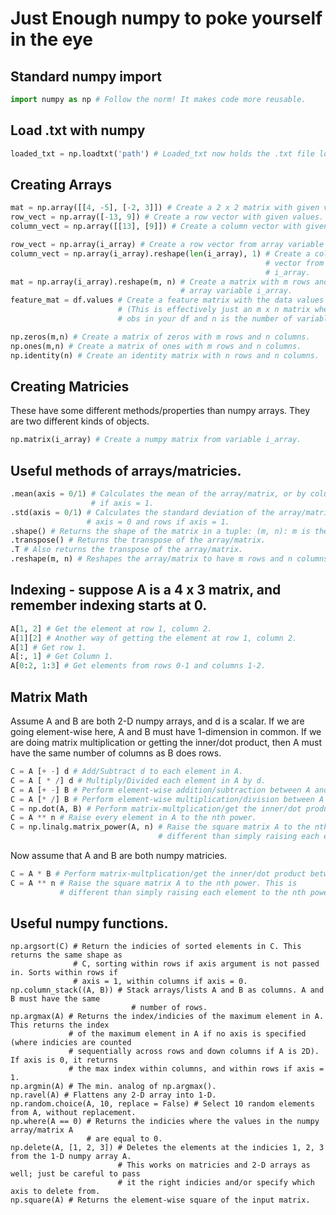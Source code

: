 # Just Enough numpy to poke yourself in the eye

## Standard numpy import
```Python
import numpy as np # Follow the norm! It makes code more reusable. 
```

## Load .txt with numpy
```Python
loaded_txt = np.loadtxt('path') # Loaded_txt now holds the .txt file located at 'path'
```

## Creating Arrays
```Python
mat = np.array([[4, -5], [-2, 3]]) # Create a 2 x 2 matrix with given values. 
row_vect = np.array([-13, 9]) # Create a row vector with given values. 
column_vect = np.array([[13], [9]]) # Create a column vector with given values. 

row_vect = np.array(i_array) # Create a row vector from array variable i_array.
column_vect = np.array(i_array).reshape(len(i_array), 1) # Create a column 
														 # vector from array variable
														 # i_array. 
mat = np.array(i_array).reshape(m, n) # Create a matrix with m rows and n columns from 
									  # array variable i_array.
feature_mat = df.values # Create a feature matrix with the data values from dataframe df 
						# (This is effectively just an m x n matrix where m is the number of
						# obs in your df and n is the number of variables). 

np.zeros(m,n) # Create a matrix of zeros with m rows and n columns. 
np.ones(m,n) # Create a matrix of ones with m rows and n columns.
np.identity(n) # Create an identity matrix with n rows and n columns.  
```

## Creating Matricies 

These have some different methods/properties than numpy arrays. They are two different
kinds of objects. 

```Python
np.matrix(i_array) # Create a numpy matrix from variable i_array. 
```

## Useful methods of arrays/matricies. 
```Python
.mean(axis = 0/1) # Calculates the mean of the array/matrix, or by columns if axis = 0 and rows 
				  # if axis = 1. 
.std(axis = 0/1) # Calculates the standard deviation of the array/matrix, or by columns if 
				 # axis = 0 and rows if axis = 1. 
.shape() # Returns the shape of the matrix in a tuple: (m, n): m is the # rows and n # columns. 
.transpose() # Returns the transpose of the array/matrix. 
.T # Also returns the transpose of the array/matrix. 
.reshape(m, n) # Reshapes the array/matrix to have m rows and n columns. 
```

## Indexing - suppose A is a 4 x 3 matrix, and remember indexing starts at 0.
```Python
A[1, 2] # Get the element at row 1, column 2. 
A[1][2] # Another way of getting the element at row 1, column 2.
A[1] # Get row 1. 
A[:, 1] # Get Column 1. 
A[0:2, 1:3] # Get elements from rows 0-1 and columns 1-2.
```

## Matrix Math 

Assume A and B are both 2-D numpy arrays, and d is a scalar. If we are going element-wise here, A and B must have 1-dimension in common. If we are doing matrix multiplication or getting the inner/dot product, then A must have the same number of columns as B does rows. 

```Python
C = A [+ -] d # Add/Subtract d to each element in A.
C = A [ * /] d # Multiply/Divided each element in A by d. 
C = A [+ -] B # Perform element-wise addition/subtraction between A and B. 
C = A [* /] B # Perform element-wise multiplication/division between A and B. 
C = np.dot(A, B) # Perform matrix-multplication/get the inner/dot product between A and B.
C = A ** n # Raise every element in A to the nth power. 
C = np.linalg.matrix_power(A, n) # Raise the square matrix A to the nth power. This is 
								 # different than simply raising each element to the nth power. 
``` 

Now assume that A and B are both numpy matricies. 

```Python
C = A * B # Perform matrix-multplication/get the inner/dot product between A and B.
C = A ** n # Raise the square matrix A to the nth power. This is 
		   # different than simply raising each element to the nth power. 
```

## Useful numpy functions. 

```
np.argsort(C) # Return the indicies of sorted elements in C. This returns the same shape as 	
			  # C, sorting within rows if axis argument is not passed in. Sorts within rows if 
			  # axis = 1, within columns if axis = 0. 
np.column_stack((A, B)) # Stack arrays/lists A and B as columns. A and B must have the same 
						   # number of rows. 
np.argmax(A) # Returns the index/indicies of the maximum element in A. This returns the index 
			 # of the maximum element in A if no axis is specified (where indicies are counted
			 # sequentially across rows and down columns if A is 2D). If axis is 0, it returns
			 # the max index within columns, and within rows if axis = 1. 
np.argmin(A) # The min. analog of np.argmax(). 
np.ravel(A) # Flattens any 2-D array into 1-D. 
np.random.choice(A, 10, replace = False) # Select 10 random elements from A, without replacement.
np.where(A == 0) # Returns the indicies where the values in the numpy array/matrix A 
				 # are equal to 0. 
np.delete(A, [1, 2, 3]) # Deletes the elements at the indicies 1, 2, 3 from the 1-D numpy array A.
						# This works on matricies and 2-D arrays as well; just be careful to pass 
						# it the right indicies and/or specify which axis to delete from. 
np.square(A) # Returns the element-wise square of the input matrix. 
```



